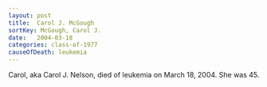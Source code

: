 ```yaml
---
layout: post
title:  Carol J. McGough
sortKey: McGough, Carol J.
date:   2004-03-18
categories: class-of-1977
causeOfDeath: leukemia
---
```

Carol, aka Carol J. Nelson, died of leukemia on March 18, 2004. She was 45.
